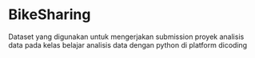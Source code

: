 # BikeSharing
Dataset yang digunakan untuk mengerjakan submission proyek analisis data pada kelas belajar analisis data dengan python di platform dicoding
